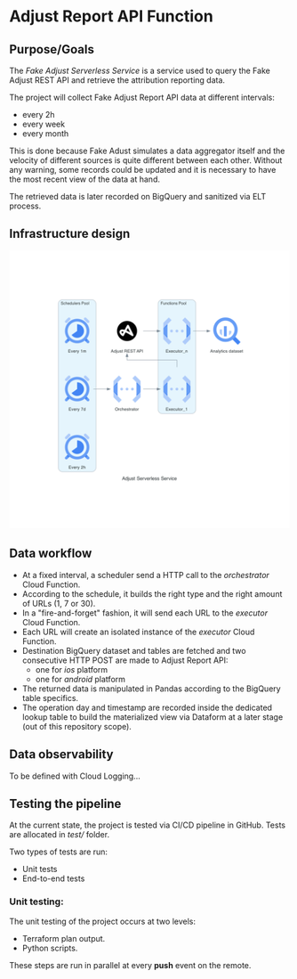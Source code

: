 # Adjust Report API Function

## Purpose/Goals

The *Fake Adjust Serverless Service* is a service used to query the Fake Adjust REST API and retrieve the attribution reporting data.

The project will collect Fake Adjust Report API data at different intervals:

- every 2h
- every week
- every month

This is done because Fake Adust simulates a data aggregator itself and the velocity of different sources is quite different between each other. Without any warning, some records could be updated and it is necessary to have the most recent view of the data at hand.


The retrieved data is later recorded on BigQuery and sanitized via ELT process.

## Infrastructure design

![infra design](docs/adjust_serverless_service.png "Infrastructure design")

## Data workflow

- At a fixed interval, a scheduler send a HTTP call to the *orchestrator* Cloud Function.
- According to the schedule, it builds the right type and the right amount of URLs (1, 7 or 30).
- In a "fire-and-forget" fashion, it will send each URL to the *executor* Cloud Function.
- Each URL will create an isolated instance of the *executor* Cloud Function.
- Destination BigQuery dataset and tables are fetched and two consecutive HTTP POST are made to Adjust Report API:
    - one for *ios* platform
    - one for *android* platform
- The returned data is manipulated in Pandas according to the BigQuery table specifics.
- The operation day and timestamp are recorded inside the dedicated lookup table to build the materialized view via Dataform at a later stage (out of this repository scope).

## Data observability

To be defined with Cloud Logging...


## Testing the pipeline

At the current state, the project is tested via CI/CD pipeline in GitHub. Tests are allocated in _test/_ folder.

Two types of tests are run:

- Unit tests
- End-to-end tests

### Unit testing:

The unit testing of the project occurs at two levels:

- Terraform plan output.
- Python scripts.

These steps are run in parallel at every **push** event on the remote.
